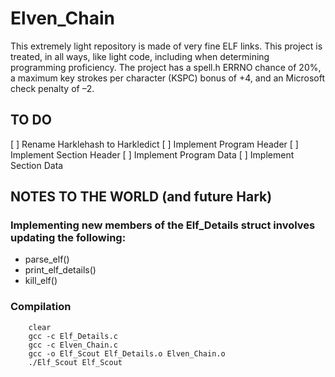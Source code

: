# Elven_Chain
This extremely light repository is made of very fine ELF links. This project is treated, in all ways, like light code, including when determining programming proficiency. The project has a spell.h ERRNO chance of 20%, a maximum key strokes per character (KSPC) bonus of +4, and an Microsoft check penalty of –2.

## TO DO
[ ] Rename Harklehash to Harkledict
[ ] Implement Program Header
[ ] Implement Section Header
[ ] Implement Program Data
[ ] Implement Section Data

## NOTES TO THE WORLD (and future Hark)
### Implementing new members of the Elf_Details struct involves updating the following:
* parse_elf()
* print_elf_details()
* kill_elf()
### Compilation
```
    clear
    gcc -c Elf_Details.c
    gcc -c Elven_Chain.c
    gcc -o Elf_Scout Elf_Details.o Elven_Chain.o
    ./Elf_Scout Elf_Scout

```
